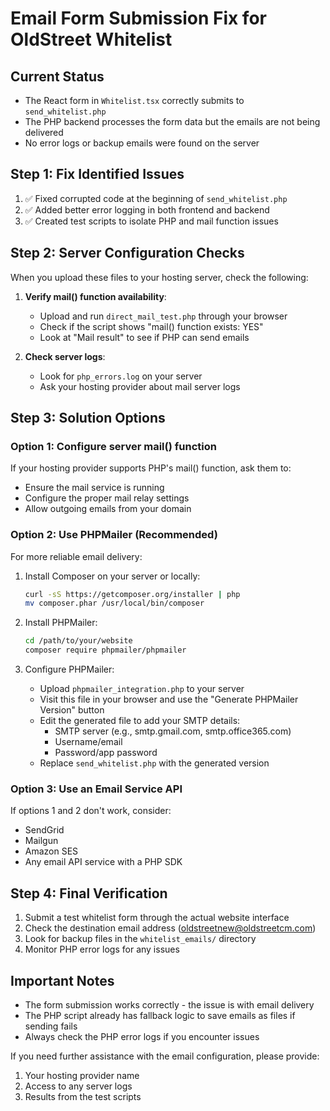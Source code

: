 # Email Form Submission Fix for OldStreet Whitelist

## Current Status

- The React form in `Whitelist.tsx` correctly submits to `send_whitelist.php`
- The PHP backend processes the form data but the emails are not being delivered
- No error logs or backup emails were found on the server

## Step 1: Fix Identified Issues

1. ✅ Fixed corrupted code at the beginning of `send_whitelist.php`
2. ✅ Added better error logging in both frontend and backend
3. ✅ Created test scripts to isolate PHP and mail function issues

## Step 2: Server Configuration Checks

When you upload these files to your hosting server, check the following:

1. **Verify mail() function availability**:
   - Upload and run `direct_mail_test.php` through your browser
   - Check if the script shows "mail() function exists: YES"
   - Look at "Mail result" to see if PHP can send emails

2. **Check server logs**:
   - Look for `php_errors.log` on your server
   - Ask your hosting provider about mail server logs

## Step 3: Solution Options

### Option 1: Configure server mail() function
If your hosting provider supports PHP's mail() function, ask them to:
- Ensure the mail service is running
- Configure the proper mail relay settings
- Allow outgoing emails from your domain

### Option 2: Use PHPMailer (Recommended)
For more reliable email delivery:

1. Install Composer on your server or locally:
   ```bash
   curl -sS https://getcomposer.org/installer | php
   mv composer.phar /usr/local/bin/composer
   ```

2. Install PHPMailer:
   ```bash
   cd /path/to/your/website
   composer require phpmailer/phpmailer
   ```

3. Configure PHPMailer:
   - Upload `phpmailer_integration.php` to your server
   - Visit this file in your browser and use the "Generate PHPMailer Version" button
   - Edit the generated file to add your SMTP details:
     - SMTP server (e.g., smtp.gmail.com, smtp.office365.com)
     - Username/email
     - Password/app password
   - Replace `send_whitelist.php` with the generated version

### Option 3: Use an Email Service API
If options 1 and 2 don't work, consider:
- SendGrid
- Mailgun
- Amazon SES
- Any email API service with a PHP SDK

## Step 4: Final Verification

1. Submit a test whitelist form through the actual website interface
2. Check the destination email address (oldstreetnew@oldstreetcm.com)
3. Look for backup files in the `whitelist_emails/` directory
4. Monitor PHP error logs for any issues

## Important Notes

- The form submission works correctly - the issue is with email delivery
- The PHP script already has fallback logic to save emails as files if sending fails
- Always check the PHP error logs if you encounter issues

If you need further assistance with the email configuration, please provide:
1. Your hosting provider name
2. Access to any server logs
3. Results from the test scripts
